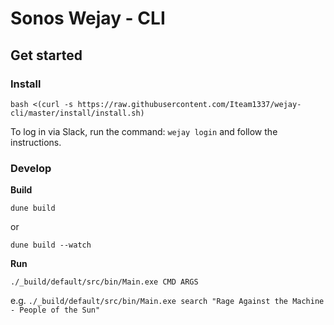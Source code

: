 # Sonos Wejay - CLI

## Get started

### Install

```
bash <(curl -s https://raw.githubusercontent.com/Iteam1337/wejay-cli/master/install/install.sh)
```

To log in via Slack, run the command: `wejay login` and follow the instructions.


### Develop

**Build**

`dune build`

or

`dune build --watch`

**Run**

`./_build/default/src/bin/Main.exe CMD ARGS`

e.g. `./_build/default/src/bin/Main.exe search "Rage Against the Machine - People of the Sun"`
